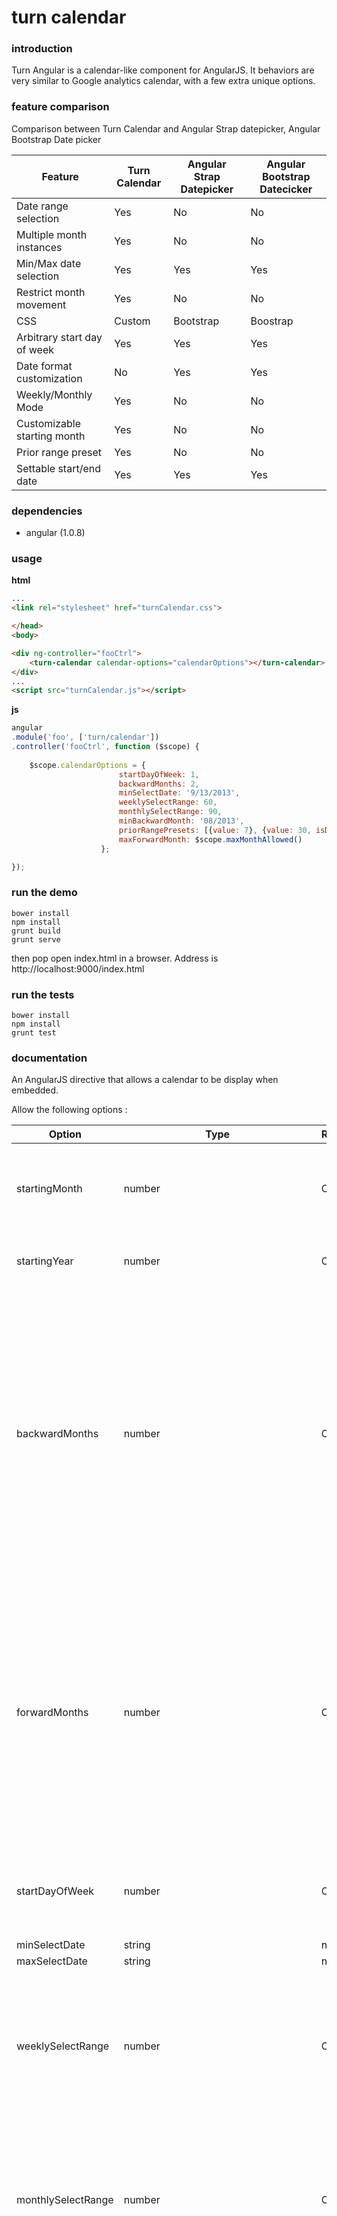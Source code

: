 turn calendar
========

### introduction
Turn Angular is a calendar-like component for AngularJS. It behaviors are very similar to Google analytics calendar,
with a few extra unique options.

### feature comparison

Comparison between Turn Calendar and Angular Strap datepicker, Angular Bootstrap Date picker

| Feature                     | Turn Calendar | Angular Strap Datepicker | Angular Bootstrap Datecicker |
|-----------------------------|---------------|--------------------------|------------------------------|
| Date range selection        | Yes           | No                       | No                           |
| Multiple month instances    | Yes           | No                       | No                           |
| Min/Max date selection      | Yes           | Yes                      | Yes                          |
| Restrict month movement     | Yes           | No                       | No                           |
| CSS                         | Custom        | Bootstrap                | Boostrap                     |
| Arbitrary start day of week | Yes           | Yes                      | Yes                          |
| Date format customization   | No            | Yes                      | Yes                          |
| Weekly/Monthly Mode         | Yes           | No                       | No                           |
| Customizable starting month | Yes           | No                       | No                           |
| Prior range preset          | Yes           | No                       | No                           |
| Settable start/end date     | Yes           | Yes                      | Yes                          |

### dependencies

- angular (1.0.8)

### usage

**html**

```html
...
<link rel="stylesheet" href="turnCalendar.css">

</head>
<body>

<div ng-controller="fooCtrl">
	<turn-calendar calendar-options="calendarOptions"></turn-calendar>
</div>
...
<script src="turnCalendar.js"></script>
```

**js**

```js
angular
.module('foo', ['turn/calendar'])
.controller('fooCtrl', function ($scope) {
	
	$scope.calendarOptions = {
                        startDayOfWeek: 1,
                        backwardMonths: 2,
                        minSelectDate: '9/13/2013',
                        weeklySelectRange: 60,
                        monthlySelectRange: 90,
                        minBackwardMonth: '08/2013',
                        priorRangePresets: [{value: 7}, {value: 30, isDefault: true}, {value : 45}],
                        maxForwardMonth: $scope.maxMonthAllowed()
                    };

});
```

### run the demo

```shell
bower install
npm install
grunt build
grunt serve
```

then pop open index.html in a browser. Address is http://localhost:9000/index.html

### run the tests

```
bower install
npm install
grunt test
```

### documentation

An AngularJS directive that allows a calendar to be display when embedded.

Allow the following options :

| Option             | Type          | Required/Optional | Description                                                                                                                                                                                                                                                                                                                                                                                                                                                                                                                                                                                                                                                                                                                     |
|--------------------|---------------|-------------------|---------------------------------------------------------------------------------------------------------------------------------------------------------------------------------------------------------------------------------------------------------------------------------------------------------------------------------------------------------------------------------------------------------------------------------------------------------------------------------------------------------------------------------------------------------------------------------------------------------------------------------------------------------------------------------------------------------------------------------|
| startingMonth      | number        | Optional          | The STARTING month of the calendar, if not specify will use the current month. January is count as 0, February is 1, and so on.                                                                                                                                                                                                                                                                                                                                                                                                                                                                                                                                                                                                 |
| startingYear       | number        | Optional          | The STARTING year of the calendar, if not specify will use the current year.                                                                                                                                                                                                                                                                                                                                                                                                                                                                                                                                                                                                                                                    |
| backwardMonths     | number        | Optional          | The number of calendar instances of previous months count from the STARTING month instance, notice the s. For example, if the STARTING month is September, and you want to display July and August in your calendar pop up, set backwardMonths=2. Maximum allowed value is 6. Minimum allowed is 1. If you don't set anything or setting values not in allowed range, there won't be any backward months to display (i.e default value is 0).                                                                                                                                                                                                                                                                                   |
| forwardMonths      | number        | Optional          | The number of calendar instances of next months count from the STARTING instance, notice the s at the end. For example: STARTING month is September, and you want to display October and November, set forwardMonths=2. Maximum allowed value is 6. Minimum allowed is 1. If you don't set anything or setting values not in allowed range, there won't be any forward months to display (i.e default value is 0).                                                                                                                                                                                                                                                                                                              |
| startDayOfWeek     | number        | Optional          | Allow the ability to set any day of the week as the first day of week. Use 0 for Sunday, 1 for Monday, so on. Default is 0.                                                                                                                                                                                                                                                                                                                                                                                                                                                                                                                                                                                                     |
| minSelectDate      | string|number | Optional          | The minimum date which any dates which are earlier than that date will not be able to be selected, accept a string in MM-DD-YYYY or MM/DD/YYYY format, or a Unix timestamp.                                                                                                                                                                                                                                                                                                                                                                                                                                                                                                                                                     |
| maxSelectDate      | string|number | Optional          | The maximum date which any dates which are later than that date will not be able to be selected, accept a string in MM-DD-YYYY or MM/DD/YYYY format, or a Unix timestamp.                                                                                                                                                                                                                                                                                                                                                                                                                                                                                                                                                       |
| weeklySelectRange  | number        | Optional          | A number in which if the hovered (or selected) CURRENT date is beyond the LAST selected date, the mouse pointer will change to WEEKLY hover/selected mode. If this or monthlySelectChange is not specified, the default mode is daily.                                                                                                                                                                                                                                                                                                                                                                                                                                                                                          |
| monthlySelectRange | number        | Optional          | A number in which if the hovered (or selected) CURRENT date is beyond the LAST selected date, the mouse pointer will change to MONTHLY hover/selected mode. If this or weeklySelectRange is not specified, the default mode is daily.                                                                                                                                                                                                                                                                                                                                                                                                                                                                                           |
| priorRangePresets  | array<object> | Optional          | An array of object that specify the range buttons to appear for user to select prior range from the CURRENT date. If you want a pre-selected range add a property called isDefault: true. The object MUST have a property called 'value' to display it. 'value' is a number. 'value' is a range that will allow the user to select date range from CURRENT date once clicked. The range will conform with minSelectDate, maxSelectDate, weeklySelectDate, monthlySelectDate parameters if these parameters are set. If you currently in a different month view, clicking on any of the prior button will reset your current view back to the CURRENT month. Example : [{value: 20, isDefault: true}, {value: 45}, {value : 90}] |
| maxForwardMonth    | string        | Optional          | Setting the max month which the NEXT button allowed to work. Format is MM/YYYY. January starts as 0. This setting will override the setting in forwardMonths. For example, you set the starting month as August 2013, with forwardMonths is 3, maxForwardMonth is 10/2013, your calendar will miss the month November 2013, because it exceeds the maxForwardMonth.                                                                                                                                                                                                                                                                                                                                                             |
| minBackwardMonth   | string        | Optional          | Setting the min month which the PREVIOUS button allowed to work. Format is MM/YYYY . January start as 0. This setting will override the setting in backwardMonths. For example, you set the base month to be March 2014, with backwardMonths to be 3. You also set minBackwardMonths to be 1/2014. The calendar will not display January 2014, and Dec 2013, since minBackwardMonths override backwardMonths. Attempt to press PREVIOUS button won't work either.                                                                                                                                                                                                                                                               |
| startDate          | string|number | Optional          | Set the start date to be selected on the calendar. Accept dateString or Unix timestamp. Set this as a directive attribute if you want to be able to set this value in real time. This is the directive to use if you want to read the current selected start date. If minSelectDate is set, and startDate falls into a date that is earlier than minSelectDate, the startDate will be pumped up until it reaches a day that is not conflicted with minSelectDate.                                                                                                                                                                                                                                                               |
| endDate            | string|number | Optional          | Set the end date to be selected on the calendar. Accept dateString or Unix timestamp. Set this value as directive attribute if you want to be able to set this value in real time. This is the directive to use if you want to read the current selected end date. If maxSelectDate is set, and this endDate falls into a date that is later than maxSelectDate, endDate will be going backward till it reaches a date that is not conflicted with maxSelectDate.                                                                                                                                                                                                                                                               |
| applyCallback      | function      | Optional          | A callback function to call when the "Apply" button is pressed.                                                                                                                                                                                                                                                                                                                                                                                                                                                                                                                                                                                                                                                                 |

Example:

<turn-calendar start-day-of-week="1" starting-month="11" starting-year="2013"
                 forward-months="3" backward-months="3" min-select-date="'09/13/2013'"
                 weekly-select-range="30" monthly-select-range="60"
                 prior-range-presets="[{value: 20, isDefault: true}, {value: 45}, {value : 90}]"
                 max-forward-month="'10/2014'">
<turn-calendar>

The above code snippet will display 7 months instance, starting from Sep 2013
to March 2014, with Monday as the starting day of the week, the base month is
Dec 2013, it will change to weekly select mode if the cursor is 30 days beyond
the last selected date, monthly select mode if cursor is 60 days beyond the last
selected date. It will display 3 prior buttons: 20, 45, 90, with 25 is pre-selected
from the CURRENT date. Anything before 09/13/2013 is not available for selection.
Any month above Nov of the year 2014 is not allowed.

### license

Apache2